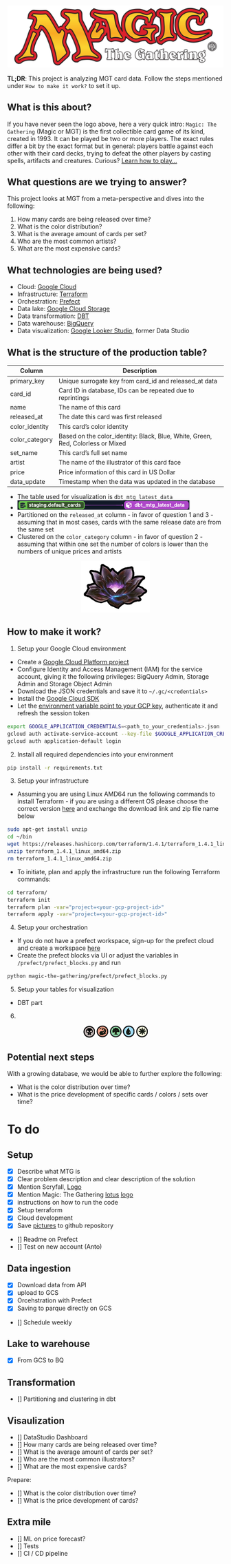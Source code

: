 ![](images/mtg-logo.png)

<b>TL;DR</b>: This project is analyzing MGT card data. Follow the steps mentioned under `How to make it work?` to set it up.

## What is this about?
If you have never seen the logo above, here a very quick intro: `Magic: The Gathering` (Magic or MGT) is the first collectible card game of its kind, created in 1993. It can be played be two or more players. The exact rules differ a bit by the exact format but in general: players battle against each other with their card decks, trying to defeat the other players by casting spells, artifacts and creatures. Curious? [Learn how to play...](https://magic.wizards.com/en/intro)

## What questions are we trying to answer? 
This project looks at MGT from a meta-perspective and dives into the following:
1. How many cards are being released over time?
2. What is the color distribution?
3. What is the average amount of cards per set?
4. Who are the most common artists? 
5. What are the most expensive cards?

## What technologies are being used?
- Cloud: [Google Cloud](https://cloud.google.com)
- Infrastructure: [Terraform](https://www.terraform.io/)
- Orchestration: [Prefect](https://www.prefect.io/)
- Data lake: [Google Cloud Storage](https://cloud.google.com/storage)
- Data transformation: [DBT](https://www.https://getdbt.com/)
- Data warehouse: [BigQuery](https://cloud.google.com/bigquery)
- Data visualization: [Google Looker Studio](https://cloud.google.com/looker), former Data Studio

## What is the structure of the production table?
| Column | Description | 
|--------|-------------|
| primary_key | Unique surrogate key from card_id and released_at data |
| card_id | Card ID in database, IDs can be repeated due to reprintings |
| name | The name of this card |
| released_at | The date this card was first released |
| color_identity | This card’s color identity |
| color_category | Based on the color_identity: Black, Blue, White, Green, Red, Colorless or Mixed |
| set_name | This card’s full set name |
| artist | The name of the illustrator of this card face |
| price | Price information of this card in US Dollar |
| data_update | Timestamp when the data was updated in the database |

- The table used for visualization is `dbt_mtg_latest_data` 
- <img src="images/dbt_lineage.png" width="400">
- Partitioned on the `released_at` column - in favor of question 1 and 3 - assuming that in most cases, cards with the same release date are from the same set
- Clustered on the `color_category` column - in favor of question 2 - assuming that within one set the number of colors is lower than the numbers of unique prices and artists

<p align="center">
<a href="https://scryfall.com/"><img src="images/lotus.png"></a>
</p>

## How to make it work?
1. Setup your Google Cloud environment
- Create a [Google Cloud Platform project](https://console.cloud.google.com/cloud-resource-manager)
- Configure Identity and Access Management (IAM) for the service account, giving it the following privileges: BigQuery Admin, Storage Admin and Storage Object Admin
- Download the JSON credentials and save it to `~/.gc/<credentials>`
- Install the [Google Cloud SDK](https://cloud.google.com/sdk/docs/install-sdk)
- Let the [environment variable point to your GCP key](https://cloud.google.com/docs/authentication/application-default-credentials#GAC), authenticate it and refresh the session token
```bash
export GOOGLE_APPLICATION_CREDENTIALS=<path_to_your_credentials>.json
gcloud auth activate-service-account --key-file $GOOGLE_APPLICATION_CREDENTIALS
gcloud auth application-default login
```
2. Install all required dependencies into your environment
```bash
pip install -r requirements.txt
```
3. Setup your infrastructure
- Assuming you are using Linux AMD64 run the following commands to install Terraform - if you are using a different OS please choose the correct version [here](https://developer.hashicorp.com/terraform/downloads) and exchange the download link and zip file name below

```bash
sudo apt-get install unzip
cd ~/bin
wget https://releases.hashicorp.com/terraform/1.4.1/terraform_1.4.1_linux_amd64.zip
unzip terraform_1.4.1_linux_amd64.zip
rm terraform_1.4.1_linux_amd64.zip
```
- To initiate, plan and apply the infrastructure run the following Terraform commands: 
```bash
cd terraform/
terraform init
terraform plan -var="project=<your-gcp-project-id>"
terraform apply -var="project=<your-gcp-project-id>"
```
4. Setup your orchestration
- If you do not have a prefect workspace, sign-up for the prefect cloud and create a workspace [here](https://app.prefect.cloud/auth/login)
- Create the prefect blocks via UI or adjust the variables in `/prefect/prefect_blocks.py` and run
```bash
python magic-the-gathering/prefect/prefect_blocks.py
```
5. Setup your tables for visualization
- DBT part
6. 

<p align="center">
<img src="images/mana_black.png">
<img src="images/mana_red.png">
<img src="images/mana_green.png">
<img src="images/mana_blue.png">
<img src="images/mana_white.png">
</p>

## Potential next steps
With a growing database, we would be able to further explore the following:
- What is the color distribution over time?
- What is the price development of specific cards / colors / sets over time?

# To do

## Setup
- [x] Describe what MTG is
- [x] Clear problem description and clear description of the solution
- [x] Mention Scryfall, [Logo](https://static.wikia.nocookie.net/mtgsalvation_gamepedia/images/a/a2/Scryfall.jpg/revision/latest/scale-to-width-down/180?cb=20221220021533)
- [x] Mention Magic: The Gathering [lotus](https://static.wikia.nocookie.net/mtgsalvation_gamepedia/images/e/e6/Site-logo.png/revision/latest?cb=20210621093849) [logo](https://www.google.com/url?sa=i&url=https%3A%2F%2Fde.m.wikipedia.org%2Fwiki%2FDatei%3AMagicthegathering-logo.svg&psig=AOvVaw1ITUEgWPlwcDb6HN93f5dR&ust=1678264036225000&source=images&cd=vfe&ved=0CBAQjRxqFwoTCKiMx--yyf0CFQAAAAAdAAAAABAE)
- [x] instructions on how to run the code
- [x] Setup terraform
- [x] Cloud development
- [x] Save [pictures](https://github.com/jupyter/notebook/issues/3278) to github repository
- [] Readme on Prefect
- [] Test on new account (Anto)

## Data ingestion
- [x] Download data from API
- [x] upload to GCS
- [x] Orcehstration with Prefect
- [x] Saving to parque directly on GCS
- [] Schedule weekly

## Lake to warehouse
- [x] From GCS to BQ

## Transformation
- [] Partitioning and clustering in dbt

## Visaulization
- [] DataStudio Dashboard
- [] How many cards are being released over time?
- [] What is the average amount of cards per set?
- [] Who are the most common illustrators? 
- [] What are the most expensive cards?

Prepare:
- [] What is the color distribution over time?
- [] What is the price development of cards?

## Extra mile
- [] ML on price forecast?
- [] Tests
- [] CI / CD pipeline
